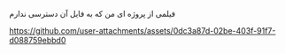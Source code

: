 فیلمی از پروژه ای من که به فایل آن دسترسی ندارم


https://github.com/user-attachments/assets/0dc3a87d-02be-403f-91f7-d088759ebbd0

